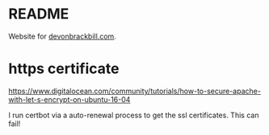 # README

Website for [devonbrackbill.com](http://devonbrackbill.com).

# https certificate

https://www.digitalocean.com/community/tutorials/how-to-secure-apache-with-let-s-encrypt-on-ubuntu-16-04

I run certbot via a auto-renewal process to get the ssl certificates. This can fail!
